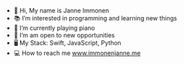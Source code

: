 - 🐝 Hi, My name is Janne Immonen
- 📚 I’m interested in programming and learning new things
- 🎹 I’m currently playing piano
- 🌠 I’m am open to new opportunities
- 🖥 My Stack: Swift, JavaScript, Python
- 💻 How to reach me www.immonenjanne.me

<!---
JanneImmonen/JanneImmonen is a ✨ special ✨ repository because its `README.md` (this file) appears on your GitHub profile.
You can click the Preview link to take a look at your changes.
--->
